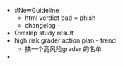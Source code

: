 - #NewGuideline
	- html verdict bad = phish
	- changelog -
- Overlap study result
- high risk grader action plan - trend
	- 搞一个高风险grader 的名单
-